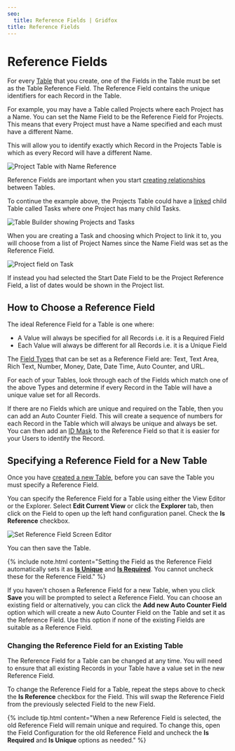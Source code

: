 ```yaml
---
seo:
  title: Reference Fields | Gridfox
title: Reference Fields
---
```

# Reference Fields

For every [Table](/building-a-project/an-introduction-to-tables) that you create, one of the Fields in the Table must be set as the Table Reference Field. The Reference Field contains the unique identifiers for each Record in the Table.

For example, you may have a Table called Projects where each Project has a Name. You can set the Name Field to be the Reference Field for Projects. This means that every Project must have a Name specified and each must have a different Name.

This will allow you to identify exactly which Record in the Projects Table is which as every Record will have a different Name.

![Project Table with Name Reference](/assets/images/project-name.jpg "Project Table with Name Reference")

Reference Fields are important when you start [creating relationships](/building-a-project/linking-tables) between Tables.

To continue the example above, the Projects Table could have a [linked](/building-a-project/linking-tables) child Table called Tasks where one Project has many child Tasks.

![Table Builder showing Projects and Tasks](/assets/images/project-and-tasks-table.jpg "Table Builder showing Projects and Tasks")

When you are creating a Task and choosing which Project to link it to, you will choose from a list of Project Names since the Name Field was set as the Reference Field.

![Project field on Task](/assets/images/project-on-task.jpg "Project field on Task")

If instead you had selected the Start Date Field to be the Project Reference Field, a list of dates would be shown in the Project list.

## How to Choose a Reference Field

The ideal Reference Field for a Table is one where:

* A Value will always be specified for all Records i.e. it is a Required Field
* Each Value will always be different for all Records i.e. it is a Unique Field

The [Field Types](/building-a-project/field-types) that can be set as a Reference Field are: Text, Text Area, Rich Text, Number, Money, Date, Date Time, Auto Counter, and URL.

For each of your Tables, look through each of the Fields which match one of the above Types and determine if every Record in the Table will have a unique value set for all Records.

If there are no Fields which are unique and required on the Table, then you can add an Auto Counter Field. This will create a sequence of numbers for each Record in the Table which will always be unique and always be set. You can then add an [ID Mask](/building-a-project/id-masks) to the Reference Field so that it is easier for your Users to identify the Record.

## Specifying a Reference Field for a New Table

Once you have [created a new Table](/building-a-project/creating-tables), before you can save the Table you must specify a Reference Field.

You can specify the Reference Field for a Table using either the View Editor or the Explorer. Select **Edit Current View** or click the **Explorer** tab, then click on the Field to open up the left hand configuration panel. Check the **Is Reference** checkbox.

![Set Reference Field Screen Editor](/assets/images/reference-field-editor_rs.jpg "Set Reference Field Screen Editor")

You can then save the Table.

{% include note.html content="Setting the Field as the Reference Field automatically sets it as **[Is Unique](/building-a-project/field-settings#unique-fields)** and **[Is Required](/building-a-project/field-settings#required-fields)**. You cannot uncheck these for the Reference Field." %}

If you haven't chosen a Reference Field for a new Table, when you click **Save** you will be prompted to select a Reference Field. You can choose an existing field or alternatively, you can click the **Add new Auto Counter Field** option which will create a new Auto Counter Field on the Table and set it as the Reference Field. Use this option if none of the existing Fields are suitable as a Reference Field.

### Changing the Reference Field for an Existing Table

The Reference Field for a Table can be changed at any time. You will need to ensure that all existing Records in your Table have a value set in the new Reference Field.

To change the Reference Field for a Table, repeat the steps above to check the **Is Reference** checkbox for the Field. This will swap the Reference Field from the previously selected Field to the new Field.

{% include tip.html content="When a new Reference Field is selected, the old Reference Field will remain unique and required. To change this, open the Field Configuration for the old Reference Field and uncheck the **Is Required** and **Is Unique** options as needed." %}